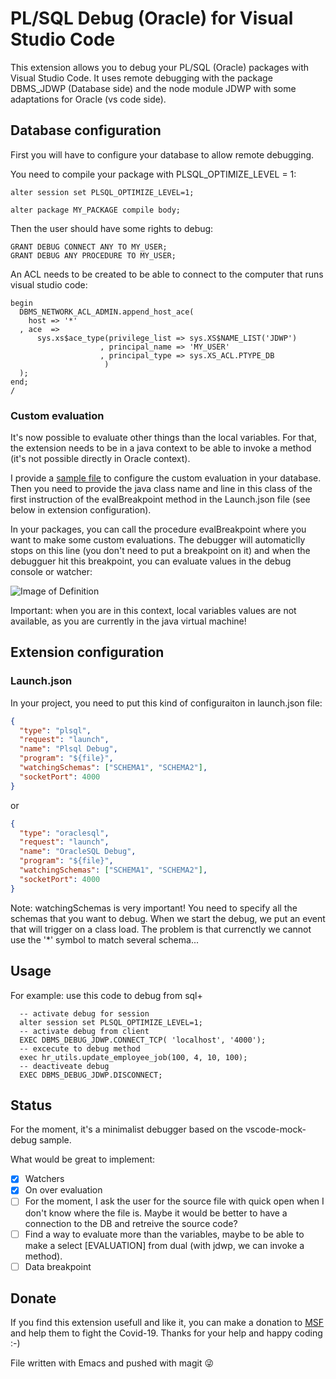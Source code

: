 # PL/SQL Debug (Oracle)  for Visual Studio Code

This extension allows you to debug your PL/SQL (Oracle) packages with Visual Studio Code. It uses remote debugging with the package DBMS_JDWP (Database side) and the node module JDWP with some adaptations for Oracle (vs code side).

## Database configuration

First you will have to configure your database to allow remote debugging.

You need to compile your package with PLSQL_OPTIMIZE_LEVEL = 1:

```plsql
alter session set PLSQL_OPTIMIZE_LEVEL=1;

alter package MY_PACKAGE compile body;
```

Then the user should have some rights to debug:

```plsql
GRANT DEBUG CONNECT ANY TO MY_USER;
GRANT DEBUG ANY PROCEDURE TO MY_USER;
```

An ACL needs to be created to be able to connect to the computer that runs visual studio code:

```plsql
begin
  DBMS_NETWORK_ACL_ADMIN.append_host_ace(
    host => '*'
  , ace  =>
      sys.xs$ace_type(privilege_list => sys.XS$NAME_LIST('JDWP')
                    , principal_name => 'MY_USER'
                    , principal_type => sys.XS_ACL.PTYPE_DB
                     )
  );
end;
/
```

### Custom evaluation

It's now possible to evaluate other things than the local variables. For that, the extension needs to be in a java context to be able to invoke a method (it's not possible directly in Oracle context).

I provide a [sample file](sample/evalBreakpointSample.sql) to configure the custom evaluation in your database. Then you need to provide the java class name and line in this class of the first instruction of the evalBreakpoint method in the Launch.json file (see below in extension configuration).

In your packages, you can call the procedure evalBreakpoint where you want to make some custom evaluations. The debugger will automaticlly stops on this line (you don't need to put a breakpoint on it) and when the debugguer hit this breakpoint, you can evaluate values in the debug console or watcher:

![Image of Definition](images/evaluation_sample.png)

Important: when you are in this context, local variables values are not available, as you are currently in the java virtual machine!

## Extension configuration

### Launch.json

In your project, you need to put this kind of configuraiton in launch.json file:

```json
{
  "type": "plsql",
  "request": "launch",
  "name": "Plsql Debug",
  "program": "${file}",
  "watchingSchemas": ["SCHEMA1", "SCHEMA2"],
  "socketPort": 4000
}
```

or

```json
{
  "type": "oraclesql",
  "request": "launch",
  "name": "OracleSQL Debug",
  "program": "${file}",
  "watchingSchemas": ["SCHEMA1", "SCHEMA2"],
  "socketPort": 4000
}
```

Note: watchingSchemas is very important! You need to specify all the schemas that you want to debug. When we start the debug, we put an event that will trigger on a class load. The problem is that currenctly we cannot use the '*' symbol to match several schema...

## Usage
For example: use this code to debug from sql+
```
  -- activate debug for session
  alter session set PLSQL_OPTIMIZE_LEVEL=1;
  -- activate debug from client
  EXEC DBMS_DEBUG_JDWP.CONNECT_TCP( 'localhost', '4000');
  -- excecute to debug method
  exec hr_utils.update_employee_job(100, 4, 10, 100);
  -- deactiveate debug
  EXEC DBMS_DEBUG_JDWP.DISCONNECT;
```

## Status

For the moment, it's a minimalist debugger based on the vscode-mock-debug sample.

What would be great to implement:

- [x] Watchers
- [x] On over evaluation
- [ ] For the moment, I ask the user for the source file with quick open when I don't know where the file is. Maybe it would be better to have a connection to the DB and retreive the source code?
- [ ] Find a way to evaluate more than the variables, maybe to be able to make a select [EVALUATION] from dual (with jdwp, we can invoke a method).
- [ ] Data breakpoint

## Donate

If you find this extension usefull and like it, you can make a donation to [MSF](https://www.msf.org/) and help them to fight the Covid-19. Thanks for your help and happy coding :-)

File written with Emacs and pushed with magit :stuck_out_tongue_winking_eye:
